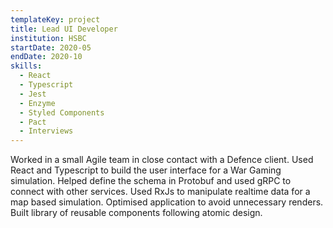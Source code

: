 ```yaml
---
templateKey: project
title: Lead UI Developer
institution: HSBC
startDate: 2020-05
endDate: 2020-10
skills:
  - React
  - Typescript
  - Jest
  - Enzyme
  - Styled Components
  - Pact
  - Interviews
---
```


Worked in a small Agile team in close contact with a Defence client. Used React and Typescript to build the user interface for a War Gaming simulation. Helped define the schema in Protobuf and used gRPC to connect with other services. Used RxJs to manipulate realtime data for a map based simulation. Optimised application to avoid unnecessary renders. Built library of reusable components following atomic design.
